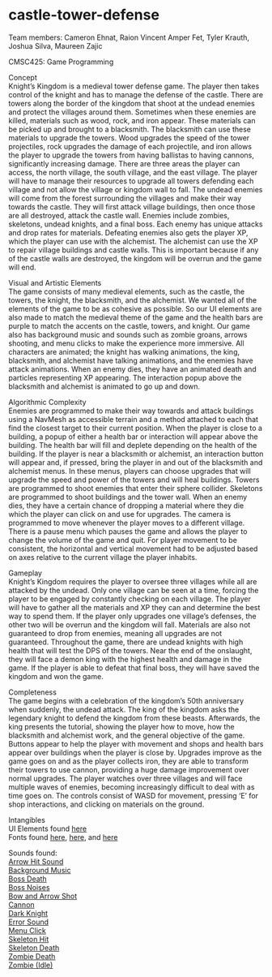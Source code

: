 
# castle-tower-defense

Team members: Cameron Ehnat, Raion Vincent Amper Fet, Tyler Krauth, Joshua Silva, Maureen Zajic
  
CMSC425: Game Programming

Concept \
Knight’s Kingdom is a medieval tower defense game. The player then takes control of the knight and has to manage the defense of the castle. There are towers along the border of the kingdom that shoot at the undead enemies and protect the villages around them. Sometimes when these enemies are killed, materials such as wood, rock, and iron appear. These materials can be picked up and brought to a blacksmith. The blacksmith can use these materials to upgrade the towers. Wood upgrades the speed of the tower projectiles, rock upgrades the damage of each projectile, and iron allows the player to upgrade the towers from having ballistas to having cannons, significantly increasing damage. There are three areas the player can access, the north village, the south village, and the east village. The player will have to manage their resources to upgrade all towers defending each village and not allow the village or kingdom wall to fall. The undead enemies will come from the forest surrounding the villages and make their way towards the castle. They will first attack village buildings, then once those are all destroyed, attack the castle wall. Enemies include zombies, skeletons, undead knights, and a final boss. Each enemy has unique attacks and drop rates for materials. Defeating enemies also gets the player XP, which the player can use with the alchemist. The alchemist can use the XP to repair village buildings and castle walls. This is important because if any of the castle walls are destroyed, the kingdom will be overrun and the game will end.

  

Visual and Artistic Elements \
The game consists of many medieval elements, such as the castle, the towers, the knight, the blacksmith, and the alchemist. We wanted all of the elements of the game to be as cohesive as possible. So our UI elements are also made to match the medieval theme of the game and the health bars are purple to match the accents on the castle, towers, and knight. Our game also has background music and sounds such as zombie groans, arrows shooting, and menu clicks to make the experience more immersive. All characters are animated; the knight has walking animations, the king, blacksmith, and alchemist have talking animations, and the enemies have attack animations. When an enemy dies, they have an animated death and particles representing XP appearing. The interaction popup above the blacksmith and alchemist is animated to go up and down.

  

Algorithmic Complexity \
Enemies are programmed to make their way towards and attack buildings using a NavMesh as accessible terrain and a method attached to each that find the closest target to their current position. When the player is close to a building, a popup of either a health bar or interaction will appear above the building. The health bar will fill and deplete depending on the health of the building. If the player is near a blacksmith or alchemist, an interaction button will appear and, if pressed, bring the player in and out of the blacksmith and alchemist menus. In these menus, players can choose upgrades that will upgrade the speed and power of the towers and will heal buildings. Towers are programmed to shoot enemies that enter their sphere collider. Skeletons are programmed to shoot buildings and the tower wall. When an enemy dies, they have a certain chance of dropping a material where they die which the player can click on and use for upgrades. The camera is programmed to move whenever the player moves to a different village. There is a pause menu which pauses the game and allows the player to change the volume of the game and quit. For player movement to be consistent, the horizontal and vertical movement had to be adjusted based on axes relative to the current village the player inhabits.

  

Gameplay \
Knight’s Kingdom requires the player to oversee three villages while all are attacked by the undead. Only one village can be seen at a time, forcing the player to be engaged by constantly checking on each village. The player will have to gather all the materials and XP they can and determine the best way to spend them. If the player only upgrades one village’s defenses, the other two will be overrun and the kingdom will fall. Materials are also not guaranteed to drop from enemies, meaning all upgrades are not guaranteed. Throughout the game, there are undead knights with high health that will test the DPS of the towers. Near the end of the onslaught, they will face a demon king with the highest health and damage in the game. If the player is able to defeat that final boss, they will have saved the kingdom and won the game.


Completeness \
The game begins with a celebration of the kingdom’s 50th anniversary when suddenly, the undead attack. The king of the kingdom asks the legendary knight to defend the kingdom from these beasts. Afterwards, the king presents the tutorial, showing the player how to move, how the blacksmith and alchemist work, and the general objective of the game. Buttons appear to help the player with movement and shops and health bars appear over buildings when the player is close by. Upgrades improve as the game goes on and as the player collects iron, they are able to transform their towers to use cannon, providing a huge damage improvement over normal upgrades. The player watches over three villages and will face multiple waves of enemies, becoming increasingly difficult to deal with as time goes on. The controls consist of WASD for movement, pressing ‘E’ for shop interactions, and clicking on materials on the ground.

  

Intangibles \
UI Elements found [here](https://www.kenney.nl/assets/ui-pack-rpg-expansion) \
Fonts found [here](https://fonts.google.com/specimen/Lilita+One?preview.text=Title%20of%20Game%20Castle%20Defense&preview.text_type=custom&category=Display), [here](https://fonts.google.com/specimen/Sigmar?preview.text=%7C%7C&preview.text_type=custom&category=Display), and [here](https://fonts.google.com/specimen/Neucha?preview.text=Hello%20Brave%20Knight&preview.text_type=custom&category=Handwriting)

  

Sounds found: \
[Arrow Hit Sound](https://www.kenney.nl/assets/impact-sounds) \
[Background Music](https://www.fesliyanstudios.com/royalty-free-music/download/retro-forest/451) \
[Boss Death](https://opengameart.org/content/15-monster-gruntpaindeath-sounds) \
[Boss Noises](https://opengameart.org/content/big-scary-troll-sounds) \
[Bow and Arrow Shot](https://opengameart.org/content/bow-arrow-shot) \
[Cannon](https://opengameart.org/content/battle-at-sea) \
[Dark Knight](https://opengameart.org/content/15-monster-gruntpaindeath-sounds) \
[Error Sound](https://freesound.org/people/distillerystudio/sounds/327735/) \
[Menu Click](https://www.kenney.nl/assets/ui-audio) \
[Skeleton Hit](https://quicksounds.com/sound/8410/skeleton-footstep) \
[Skeleton Death](https://quicksounds.com/sound/8409/skeleton-footstep-4) \
[Zombie Death](https://opengameart.org/content/15-monster-gruntpaindeath-sounds) \
[Zombie (Idle)](https://opengameart.org/content/zombie-voice-sound-effect)